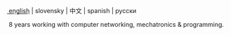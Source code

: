 [e͟n͟gl͟i͟s͟h͟](https://github.com/samuelPapranec/samuelPapranec/blob/main/README.md/) | slovensky | 中文 | spanish | русски

8 years working with computer networking, mechatronics & programming.






